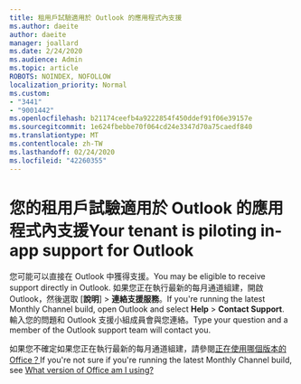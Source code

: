 ```yaml
---
title: 租用戶試驗適用於 Outlook 的應用程式內支援
ms.author: daeite
author: daeite
manager: joallard
ms.date: 2/24/2020
ms.audience: Admin
ms.topic: article
ROBOTS: NOINDEX, NOFOLLOW
localization_priority: Normal
ms.custom:
- "3441"
- "9001442"
ms.openlocfilehash: b21174ceefb4a9222854f450ddef91f06e39157e
ms.sourcegitcommit: 1e624fbebbe70f064cd24e3347d70a75caedf840
ms.translationtype: MT
ms.contentlocale: zh-TW
ms.lasthandoff: 02/24/2020
ms.locfileid: "42260355"
---
```

# <a name="your-tenant-is-piloting-in-app-support-for-outlook"></a><span data-ttu-id="3108d-102">您的租用戶試驗適用於 Outlook 的應用程式內支援</span><span class="sxs-lookup"><span data-stu-id="3108d-102">Your tenant is piloting in-app support for Outlook</span></span>

<span data-ttu-id="3108d-103">您可能可以直接在 Outlook 中獲得支援。</span><span class="sxs-lookup"><span data-stu-id="3108d-103">You may be eligible to receive support directly in Outlook.</span></span> <span data-ttu-id="3108d-104">如果您正在執行最新的每月通道組建，開啟 Outlook，然後選取 [**說明**] > **連絡支援服務**。</span><span class="sxs-lookup"><span data-stu-id="3108d-104">If you're running the latest Monthly Channel build, open Outlook and select **Help** > **Contact Support**.</span></span> <span data-ttu-id="3108d-105">輸入您的問題和 Outlook 支援小組成員會與您連絡。</span><span class="sxs-lookup"><span data-stu-id="3108d-105">Type your question and a member of the Outlook support team will contact you.</span></span>

<span data-ttu-id="3108d-106">如果您不確定如果您正在執行最新的每月通道組建，請參閱[正在使用哪個版本的 Office？](https://support.office.com/article/932788B8-A3CE-44BF-BB09-E334518B8B19)</span><span class="sxs-lookup"><span data-stu-id="3108d-106">If you're not sure if you're running the latest Monthly Channel build, see [What version of Office am I using?](https://support.office.com/article/932788B8-A3CE-44BF-BB09-E334518B8B19)</span></span>